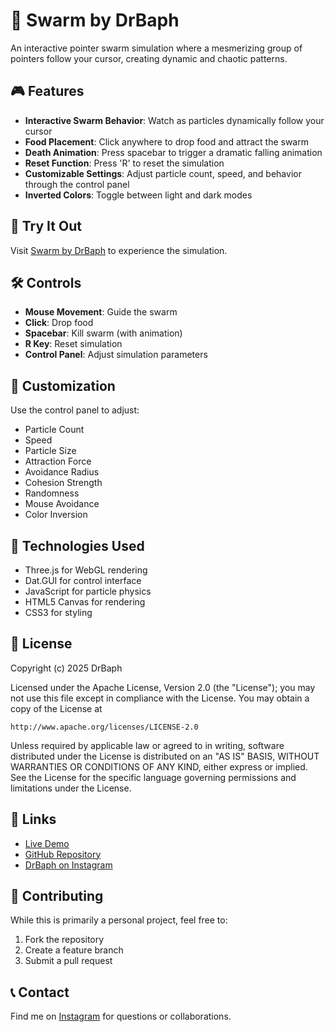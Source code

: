 # 🦟 Swarm by DrBaph

An interactive pointer swarm simulation where a mesmerizing group of pointers follow your cursor, creating dynamic and chaotic patterns.

## 🎮 Features

- **Interactive Swarm Behavior**: Watch as particles dynamically follow your cursor
- **Food Placement**: Click anywhere to drop food and attract the swarm
- **Death Animation**: Press spacebar to trigger a dramatic falling animation
- **Reset Function**: Press 'R' to reset the simulation
- **Customizable Settings**: Adjust particle count, speed, and behavior through the control panel
- **Inverted Colors**: Toggle between light and dark modes

## 🚀 Try It Out

Visit [Swarm by DrBaph](https://saganaki22.github.io/Swarm/) to experience the simulation.

## 🛠️ Controls

- **Mouse Movement**: Guide the swarm
- **Click**: Drop food
- **Spacebar**: Kill swarm (with animation)
- **R Key**: Reset simulation
- **Control Panel**: Adjust simulation parameters

## 🎨 Customization

Use the control panel to adjust:
- Particle Count
- Speed
- Particle Size
- Attraction Force
- Avoidance Radius
- Cohesion Strength
- Randomness
- Mouse Avoidance
- Color Inversion

## 🔧 Technologies Used

- Three.js for WebGL rendering
- Dat.GUI for control interface
- JavaScript for particle physics
- HTML5 Canvas for rendering
- CSS3 for styling

## 📝 License

Copyright (c) 2025 DrBaph

Licensed under the Apache License, Version 2.0 (the "License");
you may not use this file except in compliance with the License.
You may obtain a copy of the License at

    http://www.apache.org/licenses/LICENSE-2.0

Unless required by applicable law or agreed to in writing, software
distributed under the License is distributed on an "AS IS" BASIS,
WITHOUT WARRANTIES OR CONDITIONS OF ANY KIND, either express or implied.
See the License for the specific language governing permissions and
limitations under the License.

## 🔗 Links

- [Live Demo](https://saganaki22.github.io/Swarm/)
- [GitHub Repository](https://github.com/Saganaki22/Swarm)
- [DrBaph on Instagram](https://www.instagram.com/drbaph/)

## 🤝 Contributing

While this is primarily a personal project, feel free to:
1. Fork the repository
2. Create a feature branch
3. Submit a pull request

## 📞 Contact

Find me on [Instagram](https://www.instagram.com/drbaph/) for questions or collaborations.
